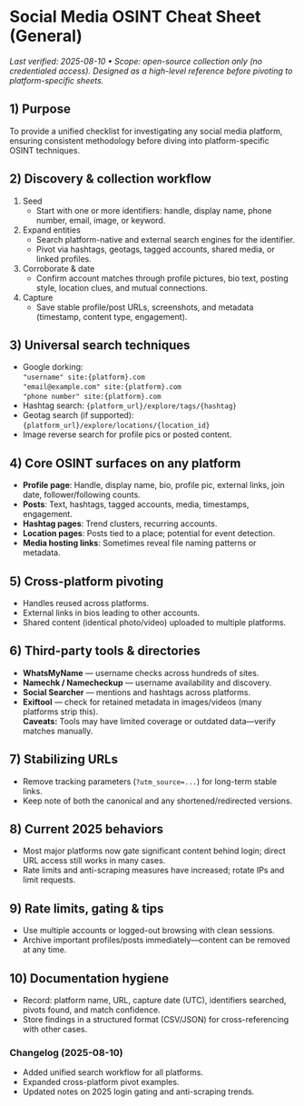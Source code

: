 # Social Media OSINT Cheat Sheet (General)
_Last verified: 2025-08-10 • Scope: open-source collection only (no credentialed access). Designed as a high-level reference before pivoting to platform-specific sheets._

## 1) Purpose
To provide a unified checklist for investigating any social media platform, ensuring consistent methodology before diving into platform-specific OSINT techniques.

## 2) Discovery & collection workflow
1) Seed  
   - Start with one or more identifiers: handle, display name, phone number, email, image, or keyword.  
2) Expand entities  
   - Search platform-native and external search engines for the identifier.  
   - Pivot via hashtags, geotags, tagged accounts, shared media, or linked profiles.  
3) Corroborate & date  
   - Confirm account matches through profile pictures, bio text, posting style, location clues, and mutual connections.  
4) Capture  
   - Save stable profile/post URLs, screenshots, and metadata (timestamp, content type, engagement).

## 3) Universal search techniques
- Google dorking:  
  `"username" site:{platform}.com`  
  `"email@example.com" site:{platform}.com`  
  `"phone number" site:{platform}.com`  
- Hashtag search: `{platform_url}/explore/tags/{hashtag}`  
- Geotag search (if supported): `{platform_url}/explore/locations/{location_id}`  
- Image reverse search for profile pics or posted content.

## 4) Core OSINT surfaces on any platform
- **Profile page**: Handle, display name, bio, profile pic, external links, join date, follower/following counts.  
- **Posts**: Text, hashtags, tagged accounts, media, timestamps, engagement.  
- **Hashtag pages**: Trend clusters, recurring accounts.  
- **Location pages**: Posts tied to a place; potential for event detection.  
- **Media hosting links**: Sometimes reveal file naming patterns or metadata.

## 5) Cross-platform pivoting
- Handles reused across platforms.  
- External links in bios leading to other accounts.  
- Shared content (identical photo/video) uploaded to multiple platforms.  

## 6) Third-party tools & directories
- **WhatsMyName** — username checks across hundreds of sites.  
- **Namechk / Namecheckup** — username availability and discovery.  
- **Social Searcher** — mentions and hashtags across platforms.  
- **Exiftool** — check for retained metadata in images/videos (many platforms strip this).  
**Caveats:** Tools may have limited coverage or outdated data—verify matches manually.

## 7) Stabilizing URLs
- Remove tracking parameters (`?utm_source=...`) for long-term stable links.  
- Keep note of both the canonical and any shortened/redirected versions.

## 8) Current 2025 behaviors
- Most major platforms now gate significant content behind login; direct URL access still works in many cases.  
- Rate limits and anti-scraping measures have increased; rotate IPs and limit requests.  

## 9) Rate limits, gating & tips
- Use multiple accounts or logged-out browsing with clean sessions.  
- Archive important profiles/posts immediately—content can be removed at any time.

## 10) Documentation hygiene
- Record: platform name, URL, capture date (UTC), identifiers searched, pivots found, and match confidence.  
- Store findings in a structured format (CSV/JSON) for cross-referencing with other cases.

### Changelog (2025-08-10)
- Added unified search workflow for all platforms.  
- Expanded cross-platform pivot examples.  
- Updated notes on 2025 login gating and anti-scraping trends.
